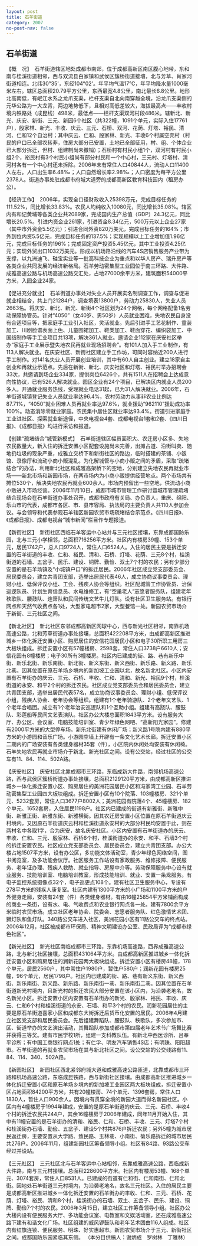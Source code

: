 ```yaml
---
layout: post
title: 石羊街道
category: 2007
no-post-nav: false
---
```


## 石羊街道

【概　况】　石羊街道辖区地处成都市南郊，位于成都高新区南区腹心地带，东和南与桂溪街道相邻，西与双流县白家镇和武侯区簇桥街道接壤，北与芳草、肖家河街道相连。北纬30°35'，东经104°02'。年平均气温17℃，年平均降水量1000毫米左右。辖区总面积20.79平方公里，东西最宽4.8公里，南北最长6.8公里。地形北高南低，有岷江水系之龙爪支渠，栏杆支渠自北向南穿越全境，沿龙爪支渠侧的元华公路为一大龙背，两边地势低下，且相对高低差较大，海拔最高点——丰收村境内铁路处（成昆线）498米，最低点——栏杆支渠双河村段486米。辖新北、新光、庆安、新街、三元、新园6个社区（共322幢，1091个单元，实际入住17761户），殷家林、新光、丰收、庆云、三元、石桥、双河、花荫、灯塔、裕民、清河、仁和12个自治村；其中庆云、仁和、殷家林、新光、丰收6个村属空壳村（村民的户口已全部农转非，住房大部分已安置，土地已全部征用，村、组、个体企业已大部分拆迁，但村、组建制尚未撤销）；石桥村有村民小组1个，双河村有村民小组2个，裕民村有3个村民小组尚有部分村民和一个中心村，三元村、灯塔村、清河村各有一个中心村还未拆除。2006年末有常住人口40844人，流动人口11400人左右。人口出生率6.48‰；人口自然增长率2.98‰；人口密度为每平方公里2378人。街道办事处驻成都市府城大道旁的成都高新区教育科技园内（租房办公）。

【经济工作】　2006年，实现全口径财政收入25398万元，完成目标任务的111.52%，同比增长33.83%。农民人均纯收入10080元，同比增长35.08%。辖区内有和记黄埔等各类企业共2089家，完成国内生产总值（GDP）24.3亿元，同比增长20.5%。引进内资企业261家，引进资金8.34亿元，500万元以上企业27家（其中市外资金5.5亿元）；引进合同外资820万美元，完成目标任务的164%；市外到位内资5.5亿元，完成目标任务的137.5%；实现规模以上工业增加值1.96亿元，完成目标任务的196%；完成固定资产投资5.45亿元，其中工业投资4.25亿元；实现外贸出口1032万美元。形成以机场路沿线的汽车4S店销售服务产业带为支撑，以九洲迪飞、硅宝实业等一批高科技企业为重点和以华人房产、瑞升房产等各类企业共同发展的经济新格局。石羊劳动密集型工业园位于南三环路、大件路、成雅高速公路与机场高速公路交汇处，占地27000余平方米，建筑面积54000平方米，入园企业24家。

【促进充分就业】　石羊街道办事处对失业人员开展实名制调查工作，调查与促进就业相结合，共上门21284户，调查填表13800户，劳动力25830人，失业人员2663名。将庆安、新北、新光、新街4个社区划为24个网格，每个网格配备1名劳动保障协管员。针对“4050”（女40岁、男50岁）人员就业困难，失地农民自身没有合适项目等，把家庭手工业引入社区，灵活就业。先后引进手工艺花制作、童装加工、川剧脸谱表面上色、儿童围裙加工、鞋类加工、鞋面穿花、编织袋加工、中国结制作等手工业项目共13项，解决361人就业。邀请企业112家在庆安社区举办“家庭手工业展示暨失地农民再就业现场招聘会”。有101人加入手工业制作，有113人解决就业。在庆安社区、新街社区建立手工作坊，可同时容纳近200人进行手工制作。对141名失业人员开展创业培训，其中有60人自主创业。建立18家自主创业和再就业示范点。先后在新街、新北、庆安社区和灯塔、裕民村举办招聘会33次，共邀请到场企业334家，提供岗位6426个，共有1511人在招聘会上达成意向性协议，已有526人解决就业。园区企业有24个项目，已解决区内就业人员200多人。开通就业服务热线，受理就业电话31起，已为31人解决就业。2006年，石羊街道城镇登记失业人员就业率达96.4%，农村劳动力从事非农业比例达87.71%，“4050”就业困难人员再就业率达97.6%，就业援助“962110”援助成功率100%。动态消除零就业家庭。农民集中居住区就业率达93.4%。街道引进家庭手工业进社区、探索就业新途径，中央电视台4套、成都电视台1套和2套、《四川日报》、《成都日报》均进行采访和报道。

【创建“疏堵结合”城管新模式】　石羊街道辖区幅员面积大、农迁房小区多、失地农民数量大，新入住的拆迁安置小区配套设施尚未完善，出摊占道、沿街叫卖、随地扔垃圾的现象严重，成雅立交桥下和新街社区的路边，临时搭建的茶铺、小饭馆、录像厅和流动小商小贩混乱。为化解城管与小商小贩之间的矛盾，采取“疏堵结合”的办法，利用新北社区和成雅高架桥下的空地，分别建立失地农民再就业市场——新北市场和新园市场，在两市场内为小商小贩提供经营地点。两个市场共有摊位530个，解决失地农民再就业600余人。市场内预留出一些空地，供流动小商小贩进入市场经营。2006年11月10日，成都市城市管理工作研讨暨城市管理疏堵结合现场会在石羊街道办事处召开，成都市政府有关局、办负责人，重庆、绵阳、乐山市的代表，成都市各区、市、县市容局、执法局的主要负责人共110人参加会议。与会领导和代表参观石羊辖区新园农贸市场疏堵结合示范点。《四川日报》、《成都日报》、成都电视台“城市新闻”栏目作专题报道。

【新街社区】　新街社区西临石羊客运中心站并与三元社区接壤，东靠成都国防乐园，北与三元小学相邻，总面积716256平方米。社区内有楼房39幢、153个单元，居民1742户，总人口9724人，常住人口6524人。入住的居民主要是拆迁安置的石羊街道的丰收、仁和、裕民、清和、石桥、灯塔、花荫、三元8个村，桂溪街道的石墙、五岔子、民乐、建设、铜牌、勤俭、双土7个村的农民；另有少部分安置的是石羊场镇及“小城镇户口”的拆迁居民。2006年社区成立党支部委员会、居民委员会，建立共青团支部，选举出居民代表46人，成立协商议事委员会、理财小组、低保评议小组、工会、残疾人协会等组织。社区配城管工作协管员、治保巡逻队员、计划生育信息员、水电维修工，有“空巢老人”志愿者服务队，组建老年秧歌队、腰鼓队、连箫队和民间传统文艺牛儿灯队。设有社区卫生服务站。有银行网点和天然气收费点各1处，大型家电超市2家，大型餐馆一处。新园农贸市场介于新街、三元社区之间。

【新北社区】　新北社区东邻成都高新区网球中心，西与新光社区相邻，南靠机场高速公路，北和芳草街道办事处接壤，总面积422208平方米，由成都高新区推进城乡一体化拆迁安置小区、购房居住的安信花园居民小区和电子30所职工用房三大板块组成。拆迁安置小区有57幢楼房、2598套，常住人口3738户6610人；安信花园有8幢楼房；电子30所有3幢楼房。社区内已建成的街、路、巷有新乐中街、新乐北街、新乐南街、新北街、新义东街、新义西街、新乐路、新义路、新乐北巷。因其位置在原石羊场乡境内的新加坡工业园以北，故名新北社区。小区内安置有石羊街办的庆云、三元、石桥、丰收、仁和、清和、新光、裕民9个村，桂溪街道的永安、和平2个村的拆迁农民。社区成立党支部委员会和居民委员会，建立共青团支部，选举出居民代表57名，成立协商议事委员会、理财小组、低保评议小组，残疾人协会、老年协会等组织。组建有1个老年骑游队、2个老年文艺队、1个老年合唱团。成立有1个老年治安巡逻队和1个互助小组。组建有高跷队、腰鼓队、彩莲船等民间文艺表演队。社区办公大楼总面积1843平方米。设有服务大厅、办公区、会议室、电脑技能培训室、青少年绿色网吧、“高新阳光家园”。修建有2000平方米的大型停车场。新乐北街建有休闲广场；新义路1号院内建有880平方米的小游园和音乐广场。小游园空墙上开辟有一条文化艺术长廊。拆迁安置小区二期内的广场安装有各类健身器材35套（件），小区院内休闲处均安装有休闲椅。石羊失地农民再就业市场介于新北、新光社区之间。设有公交站，经过社区的公交车有11、84、114、502A路。

【庆安社区】　庆安社区北靠成都市三环路，东临成新大件路，南邻机场高速公路，西与武侯区簇桥街道办事处接壤，总面积2129120平方米，由成都高新区推进城乡一体化拆迁安置小区、购房居住的美洲花园居民小区和冯家湾工业园、石羊劳动密集型工业园四大板块组成。拆迁安置小区有10个院落、103幢楼房、321个单元、5232套房，常住人口3677户8002人；美洲花园有院落4个、45幢楼房、182个单元、1652套房，入住居民1198户。社区内已建成的街道有新雅街、新雅中街、新雅正街、新雅东街、新雅横街。因其农迁房安置小区位置在原石羊街道庆云村境内，又因原石羊街道庆云村和桂溪街道永安村的大部分村民均安置于此，则在两村名中各取1字，合为庆安，故名庆安社区。小区内安置有石羊街道办的庆云、丰收、仁和、三元、殷家林、石桥6个村，桂溪街道办的永安、和平、石墙3个村的拆迁安置农民。社区成立党支部委员会、居民委员会，建立共青团支部。办公大楼占地1507平方米，设有办公区，多功能文体活动室，青少年绿色网络空间，图书阅览室，及多功能会议厅。社区服务工作站设有家政服务、维修报障、便民服务、老年证办理、残疾人救助、就业指导、房屋中介等。劳动保障服务中心设有就业服务、技能培训室、电脑培训教室，形成技能培训、就业、安置一条龙服务。有电子监控系统摄像点32个，电子巡更点108个。建有社区卫生服务中心，专设有278平方米的残疾人康复室。社区内建有1300平方米的小广场和1100平方米的户外健身走廊，安装有24套（件）各类健身器材。有由16幢25854平方米铺面构成的商业一条街，设有水、电、气收费点和农业银行网点各一处。建有7800余平方米临时农贸市场。成立社区老年协会、院委会、志愿者服务队、红色激情艺术团、狮灯队和鱼灯队。340路公交车进入社区，美洲花园小区有11路公交车的终点站。2006年12月，社区被成都市环保局、精神文明建设办公室、民政局评为“成都市绿色社区”。

【新光社区】　新光社区南临成都市三环路，东靠机场高速路，西界成雅高速公路，北与新北社区接壤，总面积431064平方米。由成都高新区推进城乡一体化拆迁安置小区和购房居住的润新花园两大板块组成。拆迁安置小区有楼房48幢，178个单元，居民2560户，其中常住户1980户，暂住户580户；润新花园有楼房25幢，96个单元，居民1798户。社区内已建成的街、路、巷有新义东街、新义西街、新乐南街、新义路、新乐路、新乐南街一巷、新乐南街二巷。因其位置在石羊街道新光村境内，且新光村的拆迁农民大部分安置在该小区内，为沿袭老地名，故名新光小区。拆迁安置小区内安置有石羊街办的新光、殷家林、裕民、丰收、庆云、仁和6个村和桂溪街道的永安、石墙、和平3个村的农民。润新花园居住的主要是原石羊街道喜家小区和成都东大街拆迁后货币化安置的居民。2006年4月建立社区党支部和居民委员会。先后组建舞蹈队、腰鼓队、秧歌队，多次参加市、区、街道举办的文艺演出活动，其舞蹈队参加成都市第四届老年艺术节广场舞比赛并获得三等奖。建有市民学校1所，组建一支科教队伍。有新北中西医诊所、吕奉平诊所；有中国工商银行网点1处；有仁孚、明友汽车销售4S店；有明珠、阳阳超市。石羊街道的再就业农贸市场在其与新北社区之间。设公交站的公交线路有11、84、114、340、502A路。

【新园社区】　新园社区西北紧邻府城大道和成雅高速公路匝道，北靠成都市三环路和机场高速公路，东临成昆铁路，西与新街社区接壤。由成都高新区推进城乡一体化拆迁安置小区和原石羊场乡境内的新加坡工业园区两大板块组成，拆迁安置小区占地面积84200平方米，共有20幢楼房、74个单元、1396套房，常住人口1830人，暂住人口900余人。因境内有贯穿全境的新园大道而得名新园社区。小区内有4幢楼房于1994年建成，安置的是原石羊街道的庆云、三元、石桥、丰收4个村的拆迁农民共244户，其余16幢楼房于2006年建成，同年11月开始入住，其中有11幢安置的是石羊街办的清和、裕民、仁和、石桥、丰收、三元、灯塔7个村和桂溪街办石墙、勤俭、五岔子、建设5个村共876户拆迁农民；另外5幢为城市居民返迁房，主要安置从大学路、致民路、玉林巷、小南街、菊乐路拆迁的城市居民共276户。2006年11月，组建新园社区筹备领导小组。社区有84路、93路公交车经过并设站。

【三元社区】　三元社区北与石羊客运中心站相邻，东靠成雅高速公路，西临成新大件路，南与三元村接壤。总面积228600平方米。社区内有楼房53幢、168个单元、3074套房，常住人口8531人。已建成的街道有仁和街、仁和南街、仁和北街。因地处石羊街道三元村境内，为沿袭老地名，故名三元社区。入住的居民主要是成都高新区推进城乡一体化拆迁安置的石羊街办的丰收、仁和、三元、石桥、花荫、灯塔、裕民、清和8个村，桂溪街办的石墙、双土、五岔子、民乐、建设、铜牌、勤俭7个村的农民。2006年3月15日，建立社区工作筹备领导小组。社区办公大楼内设有便民服务大厅、多功能会议室、电教室和文娱活动室，还在成雅高速公路下建有和谐文化广场。社区组建的威风锣鼓队和老年艺术团由116人组成。社区内有红旗连锁、便民服务、明珠、好实惠超市。新园农贸市场介于三元、新街社区之间。成都国防乐园紧临其东侧。
（本分目供稿人：谢炳成　罗树林　丁雅林）
